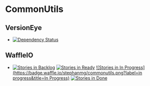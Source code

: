 # CommonUtils

## VersionEye 
* [![Dependency Status](https://www.versioneye.com/user/projects/5591247f396561001900001c/badge.svg?style=flat)](https://www.versioneye.com/user/projects/5591247f396561001900001c)

## WaffleIO
* [![Stories in Backlog](https://badge.waffle.io/stephanmg/commonutils.png?label=backlog&title=Backlog)](http://waffle.io/stephanmg/commonutils)
[![Stories in Ready](https://badge.waffle.io/stephanmg/commonutils.png?label=ready&title=Ready)](http://waffle.io/stephanmg/commonutils)
[![Stories in In Progress](https://badge.waffle.io/stephanmg/commonutils.png?label=in progress&title=In Progress)](http://waffle.io/stephanmg/commonutils)
[![Stories in Done](https://badge.waffle.io/stephanmg/commonutils.png?label=done&title=Done)](http://waffle.io/stephanmg/commonutils)

